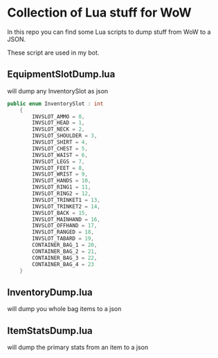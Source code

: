 # Collection of Lua stuff for WoW

In this repo you can find some Lua scripts to dump stuff from WoW to a JSON.

These script are used in my bot.

## EquipmentSlotDump.lua
will dump any InventorySlot as json

```c#
public enum InventorySlot : int
    {
        INVSLOT_AMMO = 0,
        INVSLOT_HEAD = 1,
        INVSLOT_NECK = 2,
        INVSLOT_SHOULDER = 3,
        INVSLOT_SHIRT = 4,
        INVSLOT_CHEST = 5,
        INVSLOT_WAIST = 6,
        INVSLOT_LEGS = 7,
        INVSLOT_FEET = 8,
        INVSLOT_WRIST = 9,
        INVSLOT_HANDS = 10,
        INVSLOT_RING1 = 11,
        INVSLOT_RING2 = 12,
        INVSLOT_TRINKET1 = 13,
        INVSLOT_TRINKET2 = 14,
        INVSLOT_BACK = 15,
        INVSLOT_MAINHAND = 16,
        INVSLOT_OFFHAND = 17,
        INVSLOT_RANGED = 18,
        INVSLOT_TABARD = 19,
        CONTAINER_BAG_1 = 20,
        CONTAINER_BAG_2 = 21,
        CONTAINER_BAG_3 = 22,
        CONTAINER_BAG_4 = 23
    }
```

## InventoryDump.lua
will dump you whole bag items to a json

## ItemStatsDump.lua
will dump the primary stats from an item to a json
